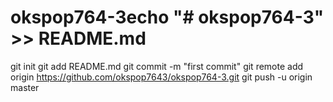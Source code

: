 # okspop764-3echo "# okspop764-3" >> README.md
git init
git add README.md
git commit -m "first commit"
git remote add origin https://github.com/okspop7643/okspop764-3.git
git push -u origin master
